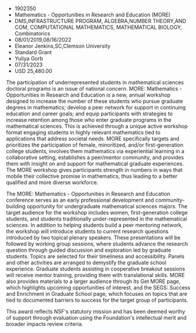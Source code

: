 
* 1902350
* Mathematics - Opportunities in Research and Education (MORE)
* DMS,INFRASTRUCTURE PROGRAM, ALGEBRA,NUMBER THEORY,AND COM, COMPUTATIONAL MATHEMATICS, MATHEMATICAL BIOLOGY, Combinatorics
* 08/01/2019,08/16/2022
* Eleanor Jenkins,SC,Clemson University
* Standard Grant
* Yuliya Gorb
* 07/31/2023
* USD 25,480.00

The participation of underrepresented students in mathematical sciences doctoral
programs is an issue of national concern. MORE: Mathematics - Opportunities in
Research and Education is a new, annual workshop designed to increase the number
of these students who pursue graduate degrees in mathematics; develop a peer
network for support in continuing education and career goals; and equip
participants with strategies to increase retention among those who enter
graduate programs in the mathematical sciences. This is achieved through a
unique active workshop format engaging students in highly relevant mathematics
tied to applications that address societal needs. MORE specifically targets and
prioritizes the participation of female, minoritized, and/or first-generation
college students, involves them mathematics via experiential learning in a
collaborative setting, establishes a peer/mentor community, and provides them
with insight on and support for mathematical graduate experiences. The MORE
workshop gives participants strength in numbers in ways that mobile their
collective promise in mathematics, thus leading to a better qualified and more
diverse workforce.

The MORE: Mathematics - Opportunities in Research and Education conference
serves as an early professional development and community-building opportunity
for undergraduate mathematical sciences majors. The target audience for the
workshop includes women, first-generation college students, and students
traditionally under-represented in the mathematical sciences. In addition to
helping students build a peer mentoring network, the workshop will introduce
students to current research questions introduced by two topical plenary
speakers. These presentations will be followed by working group sessions, where
students advance the research question through guided discussion and exploration
led by graduate students. Topics are selected for their timeliness and
accessibility. Panels and other activities are arranged to demystify the
graduate school experience. Graduate students assisting in cooperative breakout
sessions will receive mentor training, providing them with translational skills.
MORE also provides materials to a larger audience through its Get MORE page,
which highlights upcoming opportunities of interest, and the SEGS: Success and
Enrichment in Graduate School page, which focuses on topics that are tied to
documented barriers to success for the target group of participants.

This award reflects NSF's statutory mission and has been deemed worthy of
support through evaluation using the Foundation's intellectual merit and broader
impacts review criteria.
